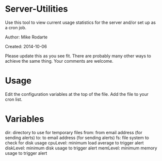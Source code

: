 Server-Utilities
================

Use this tool to view current usage statistics for the server and/or set up as 
a cron job.

Author: Mike Rodarte

Created: 2014-10-06

Please update this as you see fit. There are probably many other ways to achieve
the same thing. Your comments are welcome.

Usage
====================
Edit the configuration variables at the top of the file.
Add the file to your cron list.

Variables
====================
dir: directory to use for temporary files
from: from email address (for sending alerts)
to: to email address (for sending alerts)
fs: file system to check for disk usage
cpuLevel: minimum load average to trigger alert
diskLevel: minimum disk usage to trigger alert
memLevel: minimum memory usage to trigger alert
